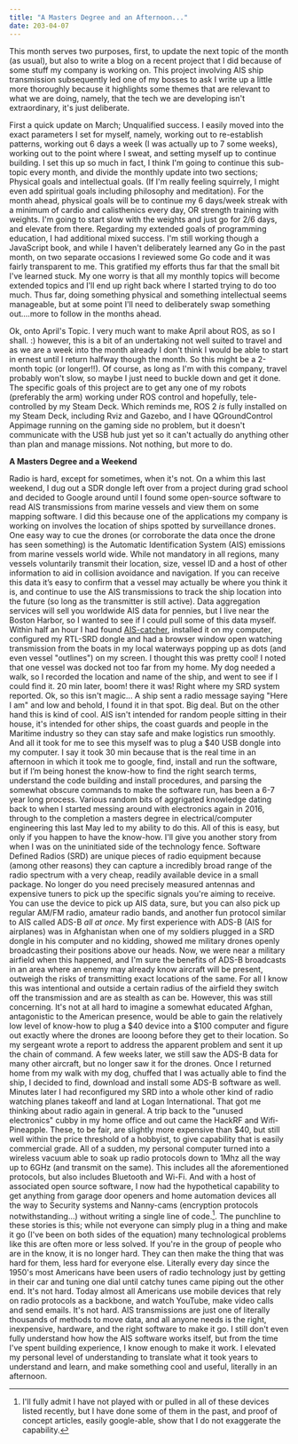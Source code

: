 ```yaml
---
title: "A Masters Degree and an Afternoon..."
date: 203-04-07
---
```


This month serves two purposes, first, to update the next topic of the month (as usual), but also to write a blog on a recent project that I did because of some stuff my company is working on. This project involving AIS ship transmission subsequently led one of my bosses to ask I write up a little more thoroughly because it highlights some themes that are relevant to what we are doing, namely, that the tech we are developing isn't extraordinary, it's just deliberate. 

First a quick update on March; Unqualified success. I easily moved into the exact parameters I set for myself, namely, working out to re-establish patterns, working out 6 days a week (I was actually up to 7 some weeks), working out to the point where I sweat, and setting myself up to continue building. I set this up so much in fact, I think I'm going to continue this sub-topic every month, and divide the monthly update into two sections; Physical goals and intellectual goals. (If I'm really feeling squirrely, I might even add spiritual goals including philosophy and meditation). For the month ahead, physical goals will be to continue my 6 days/week streak  with a minimum of cardio and calisthenics every day, OR strength training with weights. I'm going to start slow with the weights and just go for 2/6 days, and elevate from there. Regarding my extended goals of programming education, I had additional mixed success. I'm still working though a JavaScript book, and while I haven't deliberately learned any Go in the past month, on two separate occasions I reviewed some Go code and it was fairly transparent to me. This gratified my efforts thus far that the small bit I've learned stuck. My one worry is that all my monthly topics will become extended topics and I'll end up right back where I started trying to do too much. Thus far, doing something physical and something intellectual seems manageable, but at some point I'll need to deliberately swap something out....more to follow in the months ahead. 

Ok, onto April's Topic. I very much want to make April about ROS, as so I shall. :) however, this is a bit of an undertaking not well suited to travel and as we are a week into the month already I don't think I would be able to start in ernest until I return halfway though the month. So this might be a 2-month topic (or longer!!). Of course, as long as I'm with this company, travel probably won't slow, so maybe I just need to buckle down and get it done. The specific goals of this project are to get any one of my robots (preferably the arm) working under ROS control and hopefully, tele-controlled by my Steam Deck. Which reminds me, ROS 2 *is* fully installed on my Steam Deck, including Rviz and Gazebo, and I have QGroundControl Appimage running on the gaming side no problem, but it doesn't communicate with the USB hub just yet so it can't actually do anything other than plan and manage missions. Not nothing, but more to do.  

**A Masters Degree and a Weekend** 

Radio is hard, except for sometimes, when it's not. On a whim this last weekend, I dug out a SDR dongle left over from a project during grad school and decided to Google around until I found some open-source software to read AIS transmissions from marine vessels and view them on some mapping software. I did this because one of the applications my company is working on involves the location of ships spotted by surveillance drones. One easy way to cue the drones (or corroborate the data once the drone has seen something) is the Automatic Identification System (AIS) emissions from marine vessels world wide. While not mandatory in all regions, many vessels voluntarily transmit their location, size, vessel ID and a host of other information to aid in collision avoidance and navigation. If you can receive this data it’s easy to confirm that a vessel may actually be where you think it is, and continue to use the AIS transmissions to track the ship location into the future (so long as the transmitter is still active). Data aggregation services will sell you worldwide AIS data for pennies, but I live near the Boston Harbor, so I wanted to see if I could pull some of this data myself. 
Within half an hour I had found [AIS-catcher](https://github.com/jvde-github/AIS-catcher), installed it on my computer, configured my RTL-SRD dongle and had a browser window open watching transmission from the boats in my local waterways popping up as dots (and even vessel "outlines") on my screen. I thought this was pretty cool! I noted that one vessel was docked not too far from my home. My dog needed a walk, so I recorded the location and name of the ship, and went to see if I could find it. 20 min later, boom! there it was! Right where my SRD system reported. Ok, so this isn't magic... A ship sent a radio message saying "Here I am" and low and behold, I found it in that spot. Big deal. But on the other hand this is kind of cool. AIS isn't intended for random people sitting in their house, it's intended for other ships, the coast guards and people in the Maritime industry so they can stay safe and make logistics run smoothly. And all it took for me to see this myself was to plug a $40 USB dongle into my computer. 
I say it took 30 min because that is the real time in an afternoon in which it took me to google, find, install and run the software, but if I’m being honest the know-how to find the right search terms, understand the code building and install procedures, and parsing the somewhat obscure commands to make the software run, has been a 6-7 year long process. Various random bits of aggrigated knowledge dating back to when I started messing around with electronics again in 2016, through to the completion a masters degree in electrical/computer engineering this last May led to my ability to do this. All of this is easy, but only if you happen to have the know-how.
I'll give you another story from when I was on the uninitiated side of the technology fence. Software Defined Radios (SRD) are unique pieces of radio equipment because (among other reasons) they can capture a incredibly broad range of the radio spectrum with a very cheap, readily available device in a small package. No longer do you need precisely measured antennas and expensive tuners to pick up the specific signals you're aiming to receive. You can use the device to pick up AIS data, sure, but you can also pick up regular AM/FM radio, amateur radio bands, and another fun protocol similar to AIS called ADS-B *all at once*. My first experience with ADS-B (AIS for airplanes) was in Afghanistan when one of my soldiers plugged in a SRD dongle in his computer and no kidding, showed me military drones openly broadcasting their positions above our heads. Now, we were near a military airfield when this happened, and I'm sure the benefits of ADS-B broadcasts in an area where an enemy may already know aircraft will be present, outweigh the risks of transmitting exact locations of the same. For all I know this was intentional and outside a certain radius of the airfield they switch off the transmission and are as stealth as can be. However, this was still concerning. It's not at all hard to imagine a somewhat educated Afghan, antagonistic to the American presence, would be able to gain the relatively low level of know-how to plug a $40 device into a $100 computer and figure out exactly where the drones are looong before they get to their location. So my sergeant wrote a report to address the apparent problem and sent it up the chain of command. A few weeks later, we still saw the ADS-B data for many other aircraft, but no longer saw it for the drones. 
Once I returned home from my walk with my dog, chuffed that I was actually able to find the ship, I decided to find, download and install some ADS-B software as well. Minutes later I had reconfigured my SRD into a whole other kind of radio watching planes takeoff and land at Logan International. That got me thinking about radio again in general. A trip back to the "unused electronics" cubby in my home office and out came the HackRF and Wifi-Pineapple. These, to be fair, are slightly more expensive than $40, but still well within the price threshold of a hobbyist, to give capability that is easily commercial grade. All of a sudden, my personal computer turned into a wireless vacuum able to soak up radio protocols down to 1Mhz all the way up to 6GHz (and transmit on the same). This includes all the aforementioned protocols, but also includes Bluetooth and Wi-Fi. And with a host of associated open source software, I now had the hypothetical capability to get anything from garage door openers and home automation devices all the way to Security systems and Nanny-cams (encryption protocols notwithstanding...) without writing a single line of code.[^1].
The punchline to these stories is this; while not everyone can simply plug in a thing and make it go (I've been on both sides of the equation) many technological problems like this are often more or less solved. If you're in the group of people who are in the know, it is no longer hard. They can then make the thing that was hard for them, less hard for everyone else. Literally every day since the 1950's most Americans have been users of radio technology just by getting in their car and tuning one dial until catchy tunes came piping out the other end. It's not hard. Today almost all Americans use mobile devices that rely on radio protocols as a backbone, and watch YouTube, make video calls and send emails. It's not hard. AIS transmissions are just one of literally thousands of methods to move data, and all anyone needs is the right, inexpensive, hardware, and the right software to make it go. I still don't even fully understand how how the AIS software works itself, but from the time I've spent building experience, I know enough to make it work. I elevated my personal level of understanding to translate what it took years to understand and learn, and make something cool and useful, literally in an afternoon.

[^1]: I'll fully admit I have not played with or pulled in all of these devices listed recently, but I have done some of them in the past, and proof of concept articles, easily google-able, show that I do not exaggerate the capability.